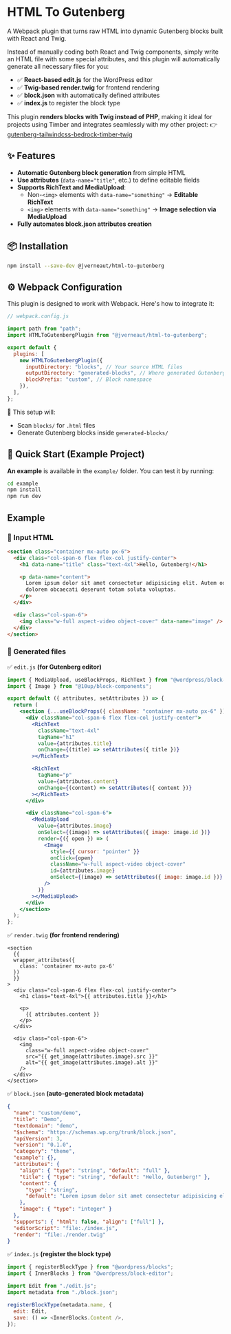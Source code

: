 # HTML To Gutenberg

A Webpack plugin that turns raw HTML into dynamic Gutenberg blocks built with React and Twig.

Instead of manually coding both React and Twig components, simply write an HTML file with some special attributes, and this plugin will automatically generate all necessary files for you:

- ✅ **React-based edit.js** for the WordPress editor
- ✅ **Twig-based render.twig** for frontend rendering
- ✅ **block.json** with automatically defined attributes
- ✅ **index.js** to register the block type

This plugin **renders blocks with Twig instead of PHP**, making it ideal for projects using Timber and integrates seamlessly with my other project:
👉 [gutenberg-tailwindcss-bedrock-timber-twig](https://github.com/jverneaut/gutenberg-tailwindcss-bedrock-timber-twig/)

## ✨ Features

- **Automatic Gutenberg block generation** from simple HTML
- **Use attributes** (`data-name="title"`, etc.) to define editable fields
- **Supports RichText and MediaUpload**:
  - Non-`<img>` elements with `data-name="something"` → **Editable RichText**
  - `<img>` elements with `data-name="something"` → **Image selection via MediaUpload**
- **Fully automates block.json attributes creation**

## 📦 Installation

```sh
npm install --save-dev @jverneaut/html-to-gutenberg
```

## ⚙️ Webpack Configuration

This plugin is designed to work with Webpack. Here's how to integrate it:

```js
// webpack.config.js

import path from "path";
import HTMLToGutenbergPlugin from "@jverneaut/html-to-gutenberg";

export default {
  plugins: [
    new HTMLToGutenbergPlugin({
      inputDirectory: "blocks", // Your source HTML files
      outputDirectory: "generated-blocks", // Where generated Gutenberg blocks will be placed
      blockPrefix: "custom", // Block namespace
    }),
  ],
};
```

📌 This setup will:

- Scan `blocks/` for `.html` files
- Generate Gutenberg blocks inside `generated-blocks/`

## 🚀 Quick Start (Example Project)

**An example** is available in the `example/` folder. You can test it by running:

```sh
cd example
npm install
npm run dev
```

## Example

### 📝 Input HTML

```html
<section class="container mx-auto px-6">
  <div class="col-span-6 flex flex-col justify-center">
    <h1 data-name="title" class="text-4xl">Hello, Gutenberg!</h1>

    <p data-name="content">
      Lorem ipsum dolor sit amet consectetur adipisicing elit. Autem odio
      dolorem obcaecati deserunt totam soluta voluptas.
    </p>
  </div>

  <div class="col-span-6">
    <img class="w-full aspect-video object-cover" data-name="image" />
  </div>
</section>
```

### 🔄 Generated files

✅ `edit.js` **(for Gutenberg editor)**

```jsx
import { MediaUpload, useBlockProps, RichText } from "@wordpress/block-editor";
import { Image } from "@10up/block-components";

export default ({ attributes, setAttributes }) => {
  return (
    <section {...useBlockProps({ className: "container mx-auto px-6" })}>
      <div className="col-span-6 flex flex-col justify-center">
        <RichText
          className="text-4xl"
          tagName="h1"
          value={attributes.title}
          onChange={(title) => setAttributes({ title })}
        ></RichText>

        <RichText
          tagName="p"
          value={attributes.content}
          onChange={(content) => setAttributes({ content })}
        ></RichText>
      </div>

      <div className="col-span-6">
        <MediaUpload
          value={attributes.image}
          onSelect={(image) => setAttributes({ image: image.id })}
          render={({ open }) => (
            <Image
              style={{ cursor: "pointer" }}
              onClick={open}
              className="w-full aspect-video object-cover"
              id={attributes.image}
              onSelect={(image) => setAttributes({ image: image.id })}
            />
          )}
        ></MediaUpload>
      </div>
    </section>
  );
};
```

✅ `render.twig` **(for frontend rendering)**

```twig
<section
  {{
  wrapper_attributes({
    class: 'container mx-auto px-6'
  })
  }}
>
  <div class="col-span-6 flex flex-col justify-center">
    <h1 class="text-4xl">{{ attributes.title }}</h1>

    <p>
      {{ attributes.content }}
    </p>
  </div>

  <div class="col-span-6">
    <img
      class="w-full aspect-video object-cover"
      src="{{ get_image(attributes.image).src }}"
      alt="{{ get_image(attributes.image).alt }}"
    />
  </div>
</section>
```

✅ `block.json` **(auto-generated block metadata)**

```json
{
  "name": "custom/demo",
  "title": "Demo",
  "textdomain": "demo",
  "$schema": "https://schemas.wp.org/trunk/block.json",
  "apiVersion": 3,
  "version": "0.1.0",
  "category": "theme",
  "example": {},
  "attributes": {
    "align": { "type": "string", "default": "full" },
    "title": { "type": "string", "default": "Hello, Gutenberg!" },
    "content": {
      "type": "string",
      "default": "Lorem ipsum dolor sit amet consectetur adipisicing elit. Autem odio dolorem obcaecati deserunt totam soluta voluptas."
    },
    "image": { "type": "integer" }
  },
  "supports": { "html": false, "align": ["full"] },
  "editorScript": "file:./index.js",
  "render": "file:./render.twig"
}
```

✅ `index.js` **(register the block type)**

```js
import { registerBlockType } from "@wordpress/blocks";
import { InnerBlocks } from "@wordpress/block-editor";

import Edit from "./edit.js";
import metadata from "./block.json";

registerBlockType(metadata.name, {
  edit: Edit,
  save: () => <InnerBlocks.Content />,
});
```
